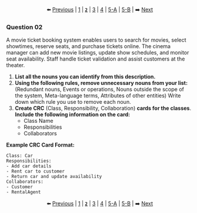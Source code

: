 <div align="center">

⬅️ [Previous](1.md) | [1](1.md) | [**`2`**](2.md) | [3](3.md) | [4](4.md) | [5-A](5-A.md) | [5-B](5-B.md) | ➡️ [Next](3.md)

</div>

### Question 02

A movie ticket booking system enables users to search for movies, select showtimes, reserve seats, and purchase tickets online. The cinema manager can add new movie listings, update show schedules, and monitor seat availability. Staff handle ticket validation and assist customers at the theater.

1. **List all the nouns you can identify from this description.**
2. **Using the following rules, remove unnecessary nouns from your list:**
   (Redundant nouns, Events or operations, Nouns outside the scope of the system, Meta-language terms, Attributes of other entities)
   Write down which rule you use to remove each noun.
3. **Create CRC** (Class, Responsibility, Collaboration) **cards for the classes**. **Include the following information on the card:**
   - Class Name
   - Responsibilities
   - Collaborators

**Example CRC Card Format:**
```
Class: Car
Responsibilities:
- Add car details
- Rent car to customer
- Return car and update availability
Collaborators:
- Customer
- RentalAgent
```

<div align="center">

⬅️ [Previous](1.md) | [1](1.md) | [**`2`**](2.md) | [3](3.md) | [4](4.md) | [5-A](5-A.md) | [5-B](5-B.md) | ➡️ [Next](3.md)

</div>